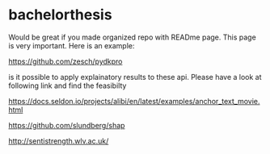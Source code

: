 # bachelorthesis

Would be great if you made organized repo with READme page. This page is very important. Here is an example:

https://github.com/zesch/pydkpro


is it possible to apply explainatory results to these api. Please have a look at following link and find the feasibilty

https://docs.seldon.io/projects/alibi/en/latest/examples/anchor_text_movie.html

https://github.com/slundberg/shap

http://sentistrength.wlv.ac.uk/
